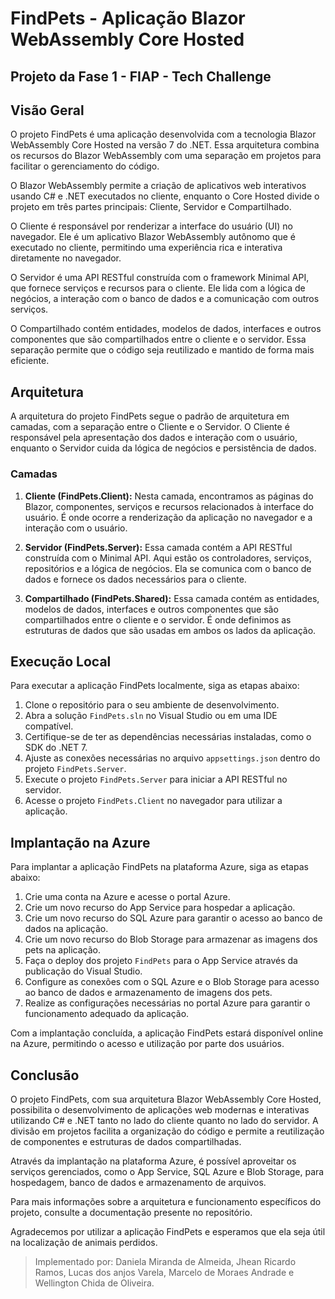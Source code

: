 # FindPets - Aplicação Blazor WebAssembly Core Hosted

## Projeto da Fase 1 - FIAP - Tech Challenge

## Visão Geral

O projeto FindPets é uma aplicação desenvolvida com a tecnologia Blazor WebAssembly Core Hosted na versão 7 do .NET. Essa arquitetura combina os recursos do Blazor WebAssembly com uma separação em projetos para facilitar o gerenciamento do código.

O Blazor WebAssembly permite a criação de aplicativos web interativos usando C# e .NET executados no cliente, enquanto o Core Hosted divide o projeto em três partes principais: Cliente, Servidor e Compartilhado.

O Cliente é responsável por renderizar a interface do usuário (UI) no navegador. Ele é um aplicativo Blazor WebAssembly autônomo que é executado no cliente, permitindo uma experiência rica e interativa diretamente no navegador.

O Servidor é uma API RESTful construída com o framework Minimal API, que fornece serviços e recursos para o cliente. Ele lida com a lógica de negócios, a interação com o banco de dados e a comunicação com outros serviços.

O Compartilhado contém entidades, modelos de dados, interfaces e outros componentes que são compartilhados entre o cliente e o servidor. Essa separação permite que o código seja reutilizado e mantido de forma mais eficiente.

## Arquitetura

A arquitetura do projeto FindPets segue o padrão de arquitetura em camadas, com a separação entre o Cliente e o Servidor. O Cliente é responsável pela apresentação dos dados e interação com o usuário, enquanto o Servidor cuida da lógica de negócios e persistência de dados.

### Camadas

1. **Cliente (FindPets.Client):** Nesta camada, encontramos as páginas do Blazor, componentes, serviços e recursos relacionados à interface do usuário. É onde ocorre a renderização da aplicação no navegador e a interação com o usuário.

2. **Servidor (FindPets.Server):** Essa camada contém a API RESTful construída com o Minimal API. Aqui estão os controladores, serviços, repositórios e a lógica de negócios. Ela se comunica com o banco de dados e fornece os dados necessários para o cliente.

3. **Compartilhado (FindPets.Shared):** Essa camada contém as entidades, modelos de dados, interfaces e outros componentes que são compartilhados entre o cliente e o servidor. É onde definimos as estruturas de dados que são usadas em ambos os lados da aplicação.

## Execução Local

Para executar a aplicação FindPets localmente, siga as etapas abaixo:

1. Clone o repositório para o seu ambiente de desenvolvimento.
2. Abra a solução `FindPets.sln` no Visual Studio ou em uma IDE compatível.
3. Certifique-se de ter as dependências necessárias instaladas, como o SDK do .NET 7.
4. Ajuste as conexões necessárias no arquivo `appsettings.json` dentro do projeto `FindPets.Server`.
5. Execute o projeto `FindPets.Server` para iniciar a API RESTful no servidor.
6. Acesse o projeto `FindPets.Client` no navegador para utilizar a aplicação.

## Implantação na Azure

Para implantar a aplicação FindPets na plataforma Azure, siga as etapas abaixo:

1. Crie uma conta na Azure e acesse o portal Azure.
2. Crie um novo recurso do App Service para hospedar a aplicação.
3. Crie um novo recurso do SQL Azure para garantir o acesso ao banco de dados na aplicação.
4. Crie um novo recurso do Blob Storage para armazenar as imagens dos pets na aplicação.
5. Faça o deploy dos projeto `FindPets` para o App Service através da publicação do Visual Studio.
6. Configure as conexões com o SQL Azure e o Blob Storage para acesso ao banco de dados e armazenamento de imagens dos pets.
7. Realize as configurações necessárias no portal Azure para garantir o funcionamento adequado da aplicação.

Com a implantação concluída, a aplicação FindPets estará disponível online na Azure, permitindo o acesso e utilização por parte dos usuários.

## Conclusão

O projeto FindPets, com sua arquitetura Blazor WebAssembly Core Hosted, possibilita o desenvolvimento de aplicações web modernas e interativas utilizando C# e .NET tanto no lado do cliente quanto no lado do servidor. A divisão em projetos facilita a organização do código e permite a reutilização de componentes e estruturas de dados compartilhadas.

Através da implantação na plataforma Azure, é possível aproveitar os serviços gerenciados, como o App Service, SQL Azure e Blob Storage, para hospedagem, banco de dados e armazenamento de arquivos.

Para mais informações sobre a arquitetura e funcionamento específicos do projeto, consulte a documentação presente no repositório.

Agradecemos por utilizar a aplicação FindPets e esperamos que ela seja útil na localização de animais perdidos.

> Implementado por: Daniela Miranda de Almeida, Jhean Ricardo Ramos, Lucas dos anjos Varela, Marcelo de Moraes Andrade e Wellington Chida de Oliveira.
